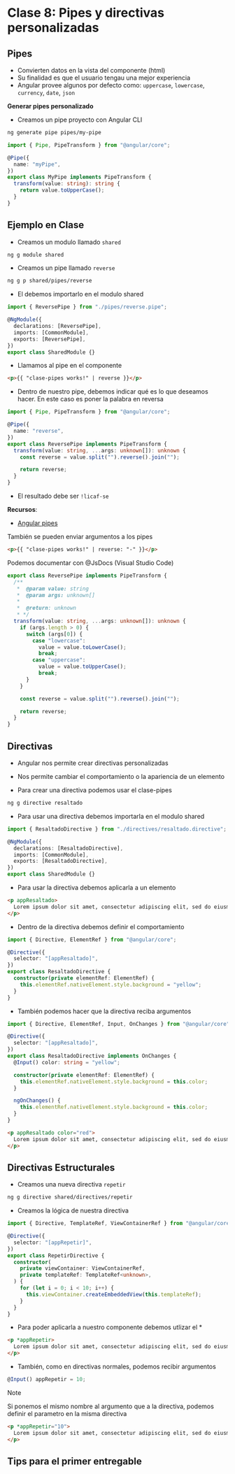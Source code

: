 # Clase 8: Pipes y directivas personalizadas

## Pipes

- Convierten datos en la vista del componente (html)
- Su finalidad es que el usuario tengau una mejor experiencia
- Angular provee algunos por defecto como: `uppercase`, `lowercase`, `currency`, `date`, `json`

**Generar pipes personalizado**

- Creamos un pipe proyecto con Angular CLI

```bash
ng generate pipe pipes/my-pipe
```

```ts
import { Pipe, PipeTransform } from "@angular/core";

@Pipe({
  name: "myPipe",
})
export class MyPipe implements PipeTransform {
  transform(value: string): string {
    return value.toUpperCase();
  }
}
```

## Ejemplo en Clase

- Creamos un modulo llamado `shared`

```bash
ng g module shared
```

- Creamos un pipe llamado `reverse`

```bash
ng g p shared/pipes/reverse
```

- El debemos importarlo en el modulo shared

```ts
import { ReversePipe } from "./pipes/reverse.pipe";

@NgModule({
  declarations: [ReversePipe],
  imports: [CommonModule],
  exports: [ReversePipe],
})
export class SharedModule {}
```

- Llamamos al pipe en el componente

```html
<p>{{ "clase-pipes works!" | reverse }}</p>
```

- Dentro de nuestro pipe, debemos indicar qué es lo que deseamos hacer. En este caso es poner la palabra en reversa

```ts
import { Pipe, PipeTransform } from "@angular/core";

@Pipe({
  name: "reverse",
})
export class ReversePipe implements PipeTransform {
  transform(value: string, ...args: unknown[]): unknown {
    const reverse = value.split("").reverse().join("");

    return reverse;
  }
}
```

- El resultado debe ser `!licaf-se`

**Recursos**:

- [Angular pipes](https://angular.dev/guide/pipes)

También se pueden enviar argumentos a los pipes

```html
<p>{{ "clase-pipes works!" | reverse: "-" }}</p>
```

Podemos documentar con @JsDocs (Visual Studio Code)

```ts
export class ReversePipe implements PipeTransform {
  /**
   *  @param value: string
   *  @param args: unknown[]
   *
   *  @return: unknown
   * */
  transform(value: string, ...args: unknown[]): unknown {
    if (args.length > 0) {
      switch (args[0]) {
        case "lowercase":
          value = value.toLowerCase();
          break;
        case "uppercase":
          value = value.toUpperCase();
          break;
      }
    }

    const reverse = value.split("").reverse().join("");

    return reverse;
  }
}
```

## Directivas

- Angular nos permite crear directivas personalizadas
- Nos permite cambiar el comportamiento o la apariencia de un elemento

- Para crear una directiva podemos usar el clase-pipes

```bash
ng g directive resaltado
```

- Para usar una directiva debemos importarla en el modulo shared

```ts
import { ResaltadoDirective } from "./directives/resaltado.directive";

@NgModule({
  declarations: [ResaltadoDirective],
  imports: [CommonModule],
  exports: [ResaltadoDirective],
})
export class SharedModule {}
```

- Para usar la directiva debemos aplicarla a un elemento

```html
<p appResaltado>
  Lorem ipsum dolor sit amet, consectetur adipiscing elit, sed do eiusmod
</p>
```

- Dentro de la directiva debemos definir el comportamiento

```ts
import { Directive, ElementRef } from "@angular/core";

@Directive({
  selector: "[appResaltado]",
})
export class ResaltadoDirective {
  constructor(private elementRef: ElementRef) {
    this.elementRef.nativeElement.style.background = "yellow";
  }
}
```

- También podemos hacer que la directiva reciba argumentos

```ts
import { Directive, ElementRef, Input, OnChanges } from "@angular/core";

@Directive({
  selector: "[appResaltado]",
})
export class ResaltadoDirective implements OnChanges {
  @Input() color: string = "yellow";

  constructor(private elementRef: ElementRef) {
    this.elementRef.nativeElement.style.background = this.color;
  }

  ngOnChanges() {
    this.elementRef.nativeElement.style.background = this.color;
  }
}
```

```html
<p appResaltado color="red">
  Lorem ipsum dolor sit amet, consectetur adipiscing elit, sed do eiusmod
</p>
```

## Directivas Estructurales

- Creamos una nueva directiva `repetir`

```bash
ng g directive shared/directives/repetir
```

- Creamos la lógica de nuestra directiva

```ts
import { Directive, TemplateRef, ViewContainerRef } from "@angular/core";

@Directive({
  selector: "[appRepetir]",
})
export class RepetirDirective {
  constructor(
    private viewContainer: ViewContainerRef,
    private templateRef: TemplateRef<unknown>,
  ) {
    for (let i = 0; i < 10; i++) {
      this.viewContainer.createEmbeddedView(this.templateRef);
    }
  }
}
```

- Para poder aplicarla a nuestro componente debemos utlizar el \*

```html
<p *appRepetir>
  Lorem ipsum dolor sit amet, consectetur adipiscing elit, sed do eiusmod
</p>
```

- También, como en directivas normales, podemos recibir argumentos

```ts
@Input() appRepetir = 10;
```

> [!NOTE]
> Si ponemos el mismo nombre al argumento que a la directiva, podemos definir el parametro en la misma directiva

```html
<p *appRepetir="10">
  Lorem ipsum dolor sit amet, consectetur adipiscing elit, sed do eiusmod
</p>
```

## Tips para el primer entregable
